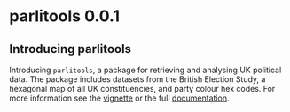 

# parlitools 0.0.1

## Introducing parlitools

Introducing `parlitools`, a package for retrieving and analysing UK political data. The package includes datasets from the British Election Study, a hexagonal map of all UK constituencies, and party colour hex codes. For more information see the [vignette](http://evanodell.com/parlitools/articles/introduction.html) or the full [documentation](http://evanodell.com/parlitools/).